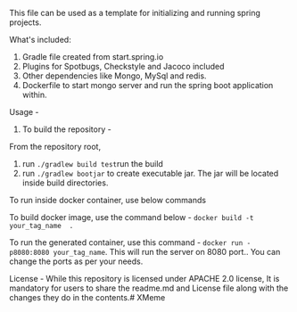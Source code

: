 This file can be used as a template for initializing and running spring projects.

What's included: 
1. Gradle file created from start.spring.io
2. Plugins for Spotbugs, Checkstyle and Jacoco included
3. Other dependencies like Mongo, MySql and redis.
4. Dockerfile to start mongo server and run the spring boot application within.

Usage - 

1. To build the repository - 

From the repository root, 

1. run `./gradlew build test`run the build
2. run `./gradlew bootjar` to create executable jar. The jar will be located inside build directories.

To run inside docker container, use below commands

To build docker image, use the command below - `docker build -t your_tag_name  .`

To run the generated container, use this command - `docker run -p8080:8080 your_tag_name`. This will run the server on 8080 port.. You can change the ports as per your needs. 


License - 
While this repository is licensed under APACHE 2.0 license, It is mandatory for users to share the readme.md and License file along with the changes they do in the contents.#   X M e m e  
 